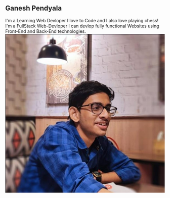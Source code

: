 ## Ganesh Pendyala  

I'm a Learning Web Devloper I love to Code and I also love playing chess!  
I'm a FullStack Web-Devloper I can devlop fully functional Websites using Front-End and Back-End technologies.  
![ganesh pendyala](ganesh.jpg)



